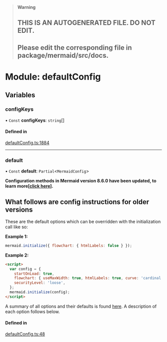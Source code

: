 > **Warning**
>
> ## THIS IS AN AUTOGENERATED FILE. DO NOT EDIT.
>
> ## Please edit the corresponding file in package/mermaid/src/docs.

# Module: defaultConfig

## Variables

### <a id="configkeys" name="configkeys"></a> configKeys

• `Const` **configKeys**: `string`\[]

#### Defined in

[defaultConfig.ts:1884](https://github.com/emersonbottero/mermaid/blob/563aff2d/packages/mermaid/src/defaultConfig.ts#L1884)

---

### <a id="default" name="default"></a> default

• `Const` **default**: `Partial`<`MermaidConfig`>

**Configuration methods in Mermaid version 8.6.0 have been updated, to learn more\[[click
here](8.6.0_docs.md)].**

## **What follows are config instructions for older versions**

These are the default options which can be overridden with the initialization call like so:

**Example 1:**

```js
mermaid.initialize({ flowchart: { htmlLabels: false } });
```

**Example 2:**

```html
<script>
  var config = {
    startOnLoad: true,
    flowchart: { useMaxWidth: true, htmlLabels: true, curve: 'cardinal' },
    securityLevel: 'loose',
  };
  mermaid.initialize(config);
</script>
```

A summary of all options and their defaults is found [here](#mermaidapi-configuration-defaults).
A description of each option follows below.

#### Defined in

[defaultConfig.ts:48](https://github.com/emersonbottero/mermaid/blob/563aff2d/packages/mermaid/src/defaultConfig.ts#L48)
